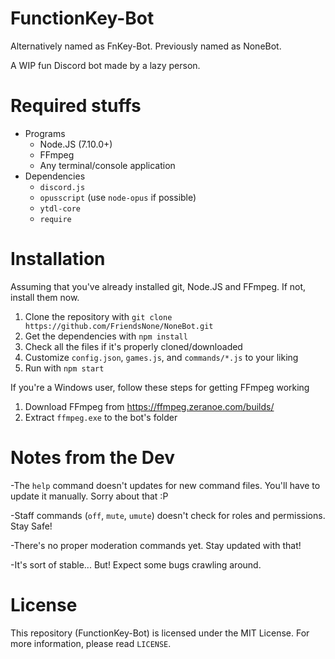 # FunctionKey-Bot
Alternatively named as FnKey-Bot. Previously named as NoneBot.

A WIP fun Discord bot made by a lazy person. 

# Required stuffs
- Programs
  - Node.JS (7.10.0+)
  - FFmpeg
  - Any terminal/console application
- Dependencies
  - `discord.js`
  - `opusscript` (use `node-opus` if possible)
  - `ytdl-core`
  - `require`

# Installation
Assuming that you've already installed git, Node.JS and FFmpeg. If not, install them now.
1. Clone the repository with `git clone https://github.com/FriendsNone/NoneBot.git`
2. Get the dependencies with `npm install`
3. Check all the files if it's properly cloned/downloaded
4. Customize `config.json`, `games.js`, and `commands/*.js` to your liking
5. Run with `npm start`

If you're a Windows user, follow these steps for getting FFmpeg working
1. Download FFmpeg from https://ffmpeg.zeranoe.com/builds/
2. Extract `ffmpeg.exe` to the bot's folder

# Notes from the Dev
-The `help` command doesn't updates for new command files. You'll have to update it manually. Sorry about that :P

-Staff commands (`off`, `mute`, `umute`) doesn't check for roles and permissions. Stay Safe!

-There's no proper moderation commands yet. Stay updated with that!

-It's sort of stable... But! Expect some bugs crawling around.

# License
This repository (FunctionKey-Bot) is licensed under the MIT License.
For more information, please read `LICENSE`.
